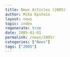 ```yaml
---
title: News Articles (2005)
author: Mika Epstein
layout: news
topic: index
regenerate: true
date: 2005-01-01
permalink: /news/2005/
categories: ["News"]
tags: ["2005"]
---
```

